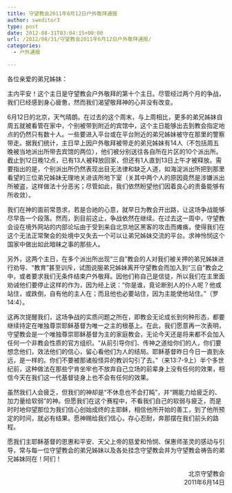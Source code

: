 ```yaml
---
title: 守望教会2011年6月12日户外敬拜通报
author: sweditor3
type: post
date: 2012-08-31T03:04:15+00:00
url: /2012/08/31/守望教会2011年6月12日户外敬拜通报/
categories:
  - 户外通报

---
```

各位亲爱的弟兄姊妹：

主内平安！这个主日是守望教会户外敬拜的第十个主日。尽管经过两个月的争战，我们已经感到身心疲惫，然而我们渴望敬拜神的心并没有改变。

6月12日的北京，天气晴朗。在过去的这个周末，与上周相比，更多的弟兄姊妹自周五就被看管在家中，个别被带到附近的宾馆中，这个主日能够出去到教会指定地点的仍然只有数十人。一些要进入平台或在平台附近的弟兄姊妹被守在那里的警察带走。据我们统计，主日早上因户外敬拜被带走的弟兄姊妹有14人（不包括周五晚被当地派出所带去宾馆的两位），他们被分别送往各自所在片区的10个派出所。截止到12日晚12点，已有13人被释放回家，但还有1人直到13日上午才被释放。需要指出的是，个别派出所仍然表现出目无法律和缺乏人道，如海淀派出所把到那里看望的三位弟兄姊妹无理地关进该所地下室（关其中两个人的原因竟然是涉嫌派出所被盗，这样做法十分恶劣；尽管如此，我们依然盼望他们因着良心的责备能够有所收敛）。

我们在神的面前常恳求，若是合祂的心意，就早日为教会开出路，让这场争战能够尽早告一个段落。然而，到目前这止，争战依然在继续。在过去这一周中，守望教会设在境外网站的内部论坛由于受到来自北京地区黑客的攻击而瘫痪，使得我们在这个无法正常聚会的处境中又失去一个可以让弟兄姊妹交流的平台。求神怜悯这个国家中做出如此暗昧之事的那些人。

另外，这两个主日，在多个派出所出现“三自”教会的人对我们被关押的弟兄姊妹进行劝导、“教育”甚至训斥，试图说服弟兄姊妹离开守望教会而加入到“三自”教会之中，或者要求我们无条件结束户外敬拜。因他们称自己是信徒，所以我们在主里面劝诫他们要停止这样的作为，因为经上说：“你是谁，竟论断别人的仆人呢？他或站住，或跌倒，自有他的主人在；而且他也必要站住，因为主能使他站住。”（罗14:4）。

这再次提醒我们，这场争战的实质问题之所在，即教会无论成长到何种形态，都要继续持定在唯独尊崇耶稣基督为唯一之主的根基上。在此，我们愿意再一次表明，守望教会是一个唯独尊崇耶稣基督为主的家庭教会，无论今天还是将来都不会加入任何一个非教会性质的官方组织。“从前引导你们、传神之道给你们的人，你们要想念他们，效法他们的信心，留心看他们为人的结局。耶稣基督昨日今日一直到永远，是一样的。你们不要被那诸般怪异的教训勾引了去。”（来13:7-9上）半个多世纪前，这种做法在那些宁肯坐牢也不放弃自己立场的前辈身上没有任何的效果，相信今天在我们这一代基督徒身上也不会有任何的效果。

虽然我们人会疲乏，但我们的神却是“不休息也不会打盹”，并“赐能力给疲乏的、加力量给软弱”的神。但愿我们在这个赛程中，不看我们自己的软弱与疲乏，而是时时地仰望那位为我们信心创始成终的主耶稣，相信他所开始的善工，到了他所预定的时间，就必有结果。愿神赐给我们信心，存心忍耐，奔那摆在我们前头的路程。

愿我们主耶稣基督的恩惠和平安、天父上帝的慈爱和怜悯、保惠师圣灵的感动与引导，常与每一位守望教会的弟兄姊妹以及各处挂念守望教会并为守望教会祷告的弟兄姊妹同在！阿们！

<p style="text-align: right;">
  北京守望教会<br /> 2011年6月14日
</p>